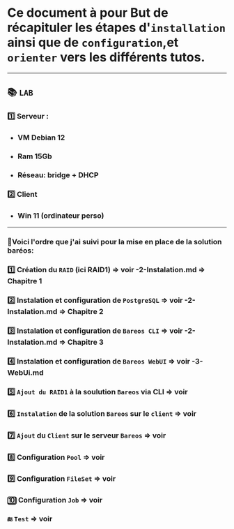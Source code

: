 # Ce document à pour But de récapituler les étapes d'`installation` ainsi que de `configuration`,et `orienter` vers les différents tutos.

---

## :books: `LAB`

### 1️⃣ Serveur : 
* ### VM Debian 12
* ### Ram 15Gb
* ###  Réseau: bridge + DHCP

### 2️⃣ Client
* ### Win 11 (ordinateur perso)

---

### 📘Voici l'ordre que j'ai suivi pour la mise en place de la solution baréos:

### 1️⃣ Création du `RAID` (ici RAID1) => voir -2-Instalation.md => Chapitre 1
### 2️⃣	Instalation et configuration de `PostgreSQL` => voir -2-Instalation.md => Chapitre 2
### 3️⃣ Instalation et configuration de `Bareos CLI` => voir -2-Instalation.md => Chapitre 3
### 4️⃣ 	Instalation et configuration de `Bareos WebUI` => voir -3-WebUi.md
### 5️⃣ `Ajout du RAID1` à la soulution `Bareos` via CLI => voir
### 6️⃣ `Instalation` de la solution `Bareos` sur le `client` => voir
### 7️⃣ `Ajout` du `Client` sur le serveur `Bareos` => voir
### 8️⃣ Configuration `Pool` => voir
### 9️⃣ Configuration `FileSet` => voir
### 🔟 Configuration `Job` => voir
### 🔚 `Test` => voir


